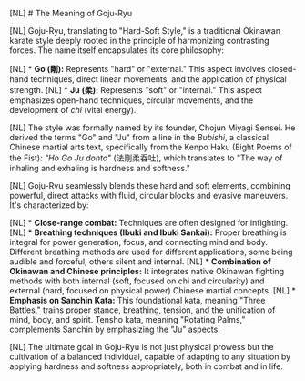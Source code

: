 [NL] # The Meaning of Goju-Ryu

[NL] Goju-Ryu, translating to "Hard-Soft Style," is a traditional Okinawan karate style deeply rooted in the principle of harmonizing contrasting forces. The name itself encapsulates its core philosophy:

[NL] *   **Go (剛):** Represents "hard" or "external." This aspect involves closed-hand techniques, direct linear movements, and the application of physical strength.
[NL] *   **Ju (柔):** Represents "soft" or "internal." This aspect emphasizes open-hand techniques, circular movements, and the development of *chi* (vital energy).

[NL] The style was formally named by its founder, Chojun Miyagi Sensei. He derived the terms "Go" and "Ju" from a line in the *Bubishi*, a classical Chinese martial arts text, specifically from the Kenpo Haku (Eight Poems of the Fist): *"Ho Go Ju donto"* (法剛柔呑吐), which translates to "The way of inhaling and exhaling is hardness and softness."

[NL] Goju-Ryu seamlessly blends these hard and soft elements, combining powerful, direct attacks with fluid, circular blocks and evasive maneuvers. It's characterized by:

[NL] *   **Close-range combat:** Techniques are often designed for infighting.
[NL] *   **Breathing techniques (Ibuki and Ibuki Sankai):** Proper breathing is integral for power generation, focus, and connecting mind and body. Different breathing methods are used for different applications, some being audible and forceful, others silent and internal.
[NL] *   **Combination of Okinawan and Chinese principles:** It integrates native Okinawan fighting methods with both internal (soft, focused on chi and circularity) and external (hard, focused on physical power) Chinese martial concepts.
[NL] *   **Emphasis on Sanchin Kata:** This foundational kata, meaning "Three Battles," trains proper stance, breathing, tension, and the unification of mind, body, and spirit. Tensho kata, meaning "Rotating Palms," complements Sanchin by emphasizing the "Ju" aspects.

[NL] The ultimate goal in Goju-Ryu is not just physical prowess but the cultivation of a balanced individual, capable of adapting to any situation by applying hardness and softness appropriately, both in combat and in life. 